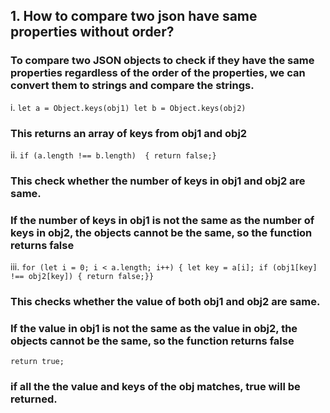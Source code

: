 ## 1. How to compare two json have same properties without order?

### To compare two JSON objects to check if they have the same properties regardless of the order of the properties, we can convert them to strings and compare the strings.

i. `let a = Object.keys(obj1)
let b = Object.keys(obj2)`
###  This returns an array of keys from obj1 and obj2

ii. `if (a.length !== b.length) 
{ return false;}`
### This check whether the number of keys in obj1 and obj2 are same.
### If the number of keys in obj1 is not the same as the number of keys in obj2, the objects cannot be the same, so the function returns false

iii. `for (let i = 0; i < a.length; i++) {
    let key = a[i];
    if (obj1[key] !== obj2[key]) {
        return false;}}`
### This checks whether the value of both obj1 and obj2 are same.
### If the value in obj1 is not the same as the value in obj2, the objects cannot be the same, so the function returns false

`return true;`
### if all the the value and keys of the obj matches, true will be returned.

